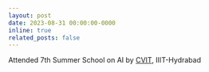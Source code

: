 ```yaml
---
layout: post
date: 2023-08-31 00:00:00-0000
inline: true
related_posts: false
---
```


Attended 7th Summer School on AI by [CVIT](https://cvit.iiit.ac.in/), IIIT-Hydrabad
